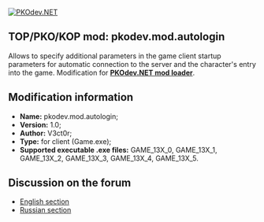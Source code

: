 [![PKOdev.NET](https://pkodev.net/uploads/monthly_2022_02/logo-background.png.d7a190633d23e60fbfdfb9340726ba82.png "PKOdev.NET")](http://pkodev.net "PKOdev.NET")
## TOP/PKO/KOP mod: pkodev.mod.autologin
Allows to specify additional parameters in the game client startup parameters for automatic connection to the server and the character's entry into the game. Modification for **[PKOdev.NET mod loader](https://pkodev.net/topic/5757-mod-loading-system-for-server-and-client-pkodevnet-mod-loader/)**.

## Modification information

- **Name:** pkodev.mod.autologin;
- **Version:** 1.0;
- **Author:** V3ct0r;
- **Type:** for client (Game.exe);
- **Supported executable .exe files:** GAME_13X_0, GAME_13X_1, GAME_13X_2, GAME_13X_3, GAME_13X_4, GAME_13X_5.

## Discussion on the forum

- [English section](https://pkodev.net/topic/5802-automatically-connect-to-the-server-enter-the-game-client-modification-that-allows-you-to-automatically-connect-to-the-server/)
- [Russian section](https://pkodev.net/topic/5797-%D0%B0%D0%B2%D1%82%D0%BE%D0%BC%D0%B0%D1%82%D0%B8%D1%87%D0%B5%D1%81%D0%BA%D0%BE%D0%B5-%D0%BF%D0%BE%D0%B4%D0%BA%D0%BB%D1%8E%D1%87%D0%B5%D0%BD%D0%B8%D0%B5-%D0%BA-%D1%81%D0%B5%D1%80%D0%B2%D0%B5%D1%80%D1%83-%D0%B2%D1%85%D0%BE%D0%B4-%D0%B2-%D0%B8%D0%B3%D1%80%D1%83/)

